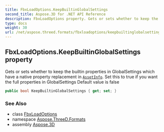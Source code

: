 ```yaml
---
title: FbxLoadOptions.KeepBuiltinGlobalSettings
second_title: Aspose.3D for .NET API Reference
description: FbxLoadOptions property. Gets or sets whether to keep the builtin properties in GlobalSettings which have a native property replacement in AssetInfo. Set this to true if you want the full properties in GlobalSettings Default value is false
type: docs
weight: 30
url: /net/aspose.threed.formats/fbxloadoptions/keepbuiltinglobalsettings/
---
```

## FbxLoadOptions.KeepBuiltinGlobalSettings property

Gets or sets whether to keep the builtin properties in GlobalSettings which have a native property replacement in [`AssetInfo`](../../../aspose.threed/assetinfo/). Set this to true if you want the full properties in GlobalSettings Default value is false

```csharp
public bool KeepBuiltinGlobalSettings { get; set; }
```

### See Also

* class [FbxLoadOptions](../)
* namespace [Aspose.ThreeD.Formats](../../fbxloadoptions/)
* assembly [Aspose.3D](../../../)



